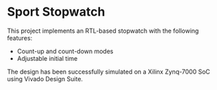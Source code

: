 
# Sport Stopwatch

This project implements an RTL-based stopwatch with the following features:

- Count-up and count-down modes
- Adjustable initial time

The design has been successfully simulated on a Xilinx Zynq-7000 SoC using Vivado Design Suite.
